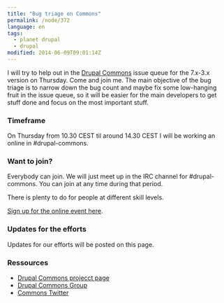 ```yaml
---
title: "Bug triage on Commons"
permalink: /node/372
language: en
tags:
  - planet drupal
  - drupal
modified: 2014-06-09T09:01:14Z
---
```


I will try to help out in the [Drupal Commons](http://drupal.org/project/commons) issue queue for the 7.x-3.x version on Thursday. Come and join me. The main objective of the bug triage is to narrow down the bug count and maybe fix some low-hanging fruit in the issue queue, so it will be easier for the main developers to get stuff done and focus on the most important stuff.

### Timeframe

On Thursday from 10.30 CEST til around 14.30 CEST I will be working an online in #drupal-commons.

### Want to join?

Everybody can join. We will just meet up in the IRC channel for #drupal-commons. You can join at any time during that period.

There is plenty to do for people at different skill levels.

[Sign up for the online event here](https://groups.drupal.org/node/426733).

### Updates for the efforts

Updates for our efforts will be posted on this page.

### Ressources

- [Drupal Commons projecct page](http://drupal.org/project/commons)
- [Drupal Commons Group](https://groups.drupal.org/drupal-commons)
- [Commons Twitter](https://twitter.com/DrupalCommons)
